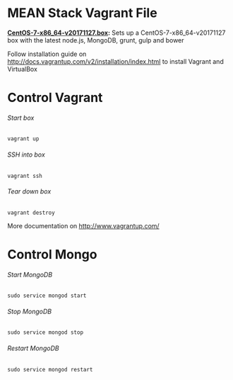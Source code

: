 MEAN Stack Vagrant File
=========

**[CentOS-7-x86_64-v20171127.box](https://www.dropbox.com/s/4yk8dhopfk6cwoe/CentOS-7-x86_64-v20171127.box):** 
Sets up a CentOS-7-x86_64-v20171127 box with the latest node.js, MongoDB, grunt, gulp and bower

Follow installation guide on http://docs.vagrantup.com/v2/installation/index.html to install Vagrant and VirtualBox

Control Vagrant
===================

###### Start box
```Shell
vagrant up
```

###### SSH into box
```Shell
vagrant ssh
```

###### Tear down box
```Shell
vagrant destroy
```

More documentation on http://www.vagrantup.com/


Control Mongo
===================

###### Start MongoDB
```Shell
sudo service mongod start
```

###### Stop MongoDB
```Shell
sudo service mongod stop
```

###### Restart MongoDB
```Shell
sudo service mongod restart
```